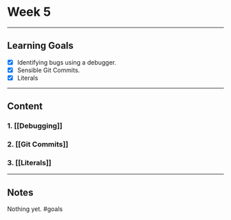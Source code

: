 # Week 5
---
## Learning Goals
- [x] Identifying bugs using a debugger.
- [x] Sensible Git Commits.
- [x] Literals
---
## Content
### 1. [[Debugging]]
### 2. [[Git Commits]]
### 3. [[Literals]]
---
## Notes
Nothing yet.
#goals